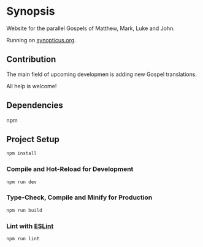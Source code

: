 # Synopsis
Website for the parallel Gospels of Matthew, Mark, Luke and John.

Running on [synopticus.org](https://www.synopticus.org/).

## Contribution
The main field of upcoming developmen is adding new Gospel translations.
<!-- Daily reading -->

All help is welcome!

## Dependencies

npm

## Project Setup

```sh
npm install
```

### Compile and Hot-Reload for Development

```sh
npm run dev
```

### Type-Check, Compile and Minify for Production

```sh
npm run build
```

### Lint with [ESLint](https://eslint.org/)

```sh
npm run lint
```

